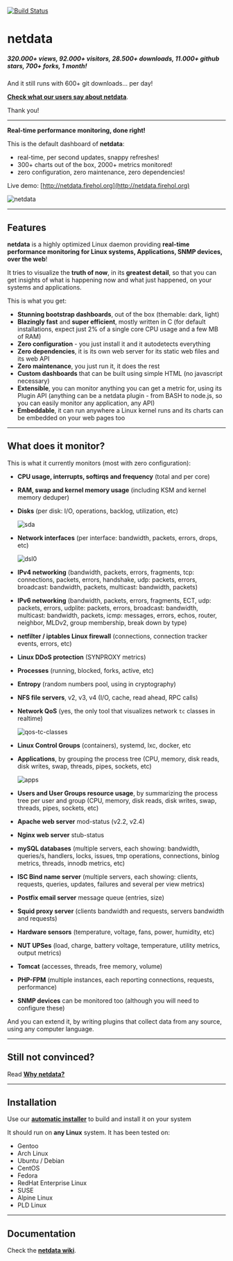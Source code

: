 [![Build Status](https://travis-ci.org/firehol/netdata.svg?branch=master)](https://travis-ci.org/firehol/netdata)

# netdata

##### 320.000+ views, 92.000+ visitors, 28.500+ downloads, 11.000+ github stars, 700+ forks, 1 month!

And it still runs with 600+ git downloads... per day!

**[Check what our users say about netdata](https://github.com/firehol/netdata/issues/148)**.

Thank you!

---

**Real-time performance monitoring, done right!**

This is the default dashboard of **netdata**:

 - real-time, per second updates, snappy refreshes!
 - 300+ charts out of the box, 2000+ metrics monitored!
 - zero configuration, zero maintenance, zero dependencies!

Live demo: [http://netdata.firehol.org](http://netdata.firehol.org)

![netdata](https://cloud.githubusercontent.com/assets/2662304/14092712/93b039ea-f551-11e5-822c-beadbf2b2a2e.gif)

---

## Features

**netdata** is a highly optimized Linux daemon providing **real-time performance monitoring for Linux systems, Applications, SNMP devices, over the web**!

It tries to visualize the **truth of now**, in its **greatest detail**, so that you can get insights of what is happening now and what just happened, on your systems and applications.

This is what you get:

- **Stunning bootstrap dashboards**, out of the box (themable: dark, light)
- **Blazingly fast** and **super efficient**, mostly written in C (for default installations, expect just 2% of a single core CPU usage and a few MB of RAM)
- **Zero configuration** - you just install it and it autodetects everything
- **Zero dependencies**, it is its own web server for its static web files and its web API
- **Zero maintenance**, you just run it, it does the rest
- **Custom dashboards** that can be built using simple HTML (no javascript necessary)
- **Extensible**, you can monitor anything you can get a metric for, using its Plugin API (anything can be a netdata plugin - from BASH to node.js, so you can easily monitor any application, any API)
- **Embeddable**, it can run anywhere a Linux kernel runs and its charts can be embedded on your web pages too

---

## What does it monitor?

This is what it currently monitors (most with zero configuration):

- **CPU usage, interrupts, softirqs and frequency** (total and per core)

- **RAM, swap and kernel memory usage** (including KSM and kernel memory deduper)

- **Disks** (per disk: I/O, operations, backlog, utilization, etc)

   ![sda](https://cloud.githubusercontent.com/assets/2662304/14093195/c882bbf4-f554-11e5-8863-1788d643d2c0.gif)

- **Network interfaces** (per interface: bandwidth, packets, errors, drops, etc)

   ![dsl0](https://cloud.githubusercontent.com/assets/2662304/14093128/4d566494-f554-11e5-8ee4-5392e0ac51f0.gif)

- **IPv4 networking** (bandwidth, packets, errors, fragments, tcp: connections, packets, errors, handshake, udp: packets, errors, broadcast: bandwidth, packets, multicast: bandwidth, packets)

- **IPv6 networking** (bandwidth, packets, errors, fragments, ECT, udp: packets, errors, udplite: packets, errors, broadcast: bandwidth, multicast: bandwidth, packets, icmp: messages, errors, echos, router, neighbor, MLDv2, group membership, break down by type)

- **netfilter / iptables Linux firewall** (connections, connection tracker events, errors, etc)

- **Linux DDoS protection** (SYNPROXY metrics)

- **Processes** (running, blocked, forks, active, etc)

- **Entropy** (random numbers pool, using in cryptography)

- **NFS file servers**, v2, v3, v4 (I/O, cache, read ahead, RPC calls)

- **Network QoS** (yes, the only tool that visualizes network `tc` classes in realtime)

   ![qos-tc-classes](https://cloud.githubusercontent.com/assets/2662304/14093004/68966020-f553-11e5-98fe-ffee2086fafd.gif)

- **Linux Control Groups** (containers), systemd, lxc, docker, etc

- **Applications**, by grouping the process tree (CPU, memory, disk reads, disk writes, swap, threads, pipes, sockets, etc)

   ![apps](https://cloud.githubusercontent.com/assets/2662304/14093565/67c4002c-f557-11e5-86bd-0154f5135def.gif)

- **Users and User Groups resource usage**, by summarizing the process tree per user and group (CPU, memory, disk reads, disk writes, swap, threads, pipes, sockets, etc)

- **Apache web server** mod-status (v2.2, v2.4)

- **Nginx web server** stub-status

- **mySQL databases** (multiple servers, each showing: bandwidth, queries/s, handlers, locks, issues, tmp operations, connections, binlog metrics, threads, innodb metrics, etc)

- **ISC Bind name server** (multiple servers, each showing: clients, requests, queries, updates, failures and several per view metrics)

- **Postfix email server** message queue (entries, size)

- **Squid proxy server** (clients bandwidth and requests, servers bandwidth and requests) 

- **Hardware sensors** (temperature, voltage, fans, power, humidity, etc)

- **NUT UPSes** (load, charge, battery voltage, temperature, utility metrics, output metrics)

- **Tomcat** (accesses, threads, free memory, volume)

- **PHP-FPM** (multiple instances, each reporting connections, requests, performance)

- **SNMP devices** can be monitored too (although you will need to configure these)

And you can extend it, by writing plugins that collect data from any source, using any computer language.

---

## Still not convinced?

Read **[Why netdata?](https://github.com/firehol/netdata/wiki/Why-netdata%3F)**

---

## Installation

Use our **[automatic installer](https://github.com/firehol/netdata/wiki/Installation)** to build and install it on your system

It should run on **any Linux** system. It has been tested on:

- Gentoo
- Arch Linux
- Ubuntu / Debian
- CentOS
- Fedora
- RedHat Enterprise Linux
- SUSE
- Alpine Linux
- PLD Linux

---

## Documentation

Check the **[netdata wiki](https://github.com/firehol/netdata/wiki)**.

